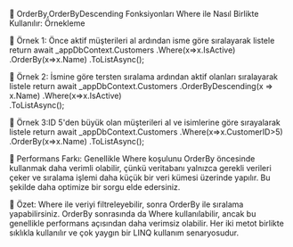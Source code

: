 ﻿📌 OrderBy,OrderByDescending Fonksiyonları Where ile Nasıl Birlikte Kullanılır:
Örnekleme

📌 Örnek 1:
Önce aktif  müşterileri al ardından isme göre sıralayarak listele
 return await _appDbContext.Customers
                .Where(x=>x.IsActive)
                .OrderBy(x=>x.Name)
               .ToListAsync();

📌 Örnek 2:
İsmine göre tersten sıralama ardından aktif olanları  sıralayarak listele
 return await _appDbContext.Customers
               .OrderByDescending(x => x.Name)
               .Where(x=>x.IsActive)         
               .ToListAsync();


📌 Örnek 3:ID 5'den büyük olan müşterileri al ve isimlerine göre  sırayalarak listele
 return await _appDbContext.Customers
                .Where(x=>x.CustomerID>5)
                .OrderBy(x=>x.Name)
               .ToListAsync();

📌 Performans Farkı:
Genellikle Where koşulunu OrderBy öncesinde kullanmak daha verimli olabilir, çünkü veritabanı yalnızca gerekli verileri çeker ve sıralama işlemi daha küçük bir veri kümesi üzerinde yapılır. Bu şekilde daha optimize bir sorgu elde edersiniz.

📌 Özet:
Where ile veriyi filtreleyebilir, sonra OrderBy ile sıralama yapabilirsiniz.
OrderBy sonrasında da Where kullanılabilir, ancak bu genellikle performans açısından daha verimsiz olabilir.
Her iki metot birlikte sıklıkla kullanılır ve çok yaygın bir LINQ kullanım senaryosudur.